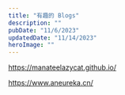 ```yaml
---
title: "有趣的 Blogs"
description: ""
pubDate: "11/6/2023"
updatedDate: "11/14/2023"
heroImage: ""
---
```


https://manateelazycat.github.io/

https://www.aneureka.cn/
